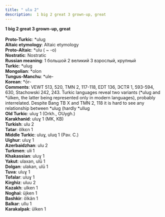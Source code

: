 ```yaml
---
title: " ulu 2"
description:  1 big 2 great 3 grown-up, great
---
```

<p data-pagefind-weight="0.5">
<strong> 1 big 2 great 3 grown-up, great</strong><br><br>
<strong>Proto-Turkic</strong>:  *ulug<br>
<strong>Altaic etymology</strong>:  Altaic etymology<br>
<strong> Proto-Altaic</strong>:  *ulu ( ~ -o)<br>
<strong>Nostratic</strong>:  Nostratic<br>
<strong>Russian meaning</strong>:  1 большой 2 великий 3 взрослый, крупный<br>
<strong>Turkic</strong>:  *ulug<br>
<strong>Mongolian</strong>:  *olon<br>
<strong>Tungus-Manchu</strong>:  *ule-<br>
<strong>Korean</strong>:  *ōr-<br>
<strong>Comments</strong>:  VEWT 513, 520, TMN 2, 117-118, EDT 136, ЭСТЯ 1, 593-594, 630, Stachowski 242, 243. Turkic languages reveal two variants (*ulug and *ülken, the latter being represented only in modern languages), probably interrelated. Despite Bang TB X and TMN 2, 118 it is hard to see any relationship between *ulug (hardly *ullug<br>
<strong>Old Turkic</strong>:  uluɣ 1 (Orkh., OUygh.)<br>
<strong>Karakhanid</strong>:  uluɣ 1 (MK, KB)<br>
<strong>Turkish</strong>:  ulu 2<br>
<strong>Tatar</strong>:  ölkɛn 1<br>
<strong>Middle Turkic</strong>:  uluɣ, uluq 1 (Pav. C.)<br>
<strong>Uighur</strong>:  uluɣ 1<br>
<strong>Azerbaidzhan</strong>:  ulu 2<br>
<strong>Turkmen</strong>:  ulɨ 1<br>
<strong>Khakassian</strong>:  uluɣ 1<br>
<strong>Yakut</strong>:  ulaxan, ulū 1<br>
<strong>Dolgan</strong>:  ulakan, ulū 1<br>
<strong>Tuva</strong>:  uluɣ 1<br>
<strong>Tofalar</strong>:  uluɣ 1<br>
<strong>Kirghiz</strong>:  uluu 2<br>
<strong>Kazakh</strong>:  ulken 1<br>
<strong>Noghai</strong>:  üjken 1<br>
<strong>Bashkir</strong>:  ölkän 1<br>
<strong>Balkar</strong>:  ullu 1<br>
<strong>Karakalpak</strong>:  ülken 1<br>

</p>

